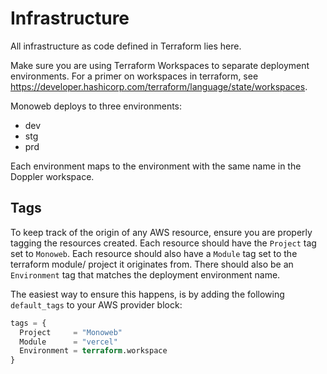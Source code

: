 # Infrastructure

All infrastructure as code defined in Terraform lies here.

Make sure you are using Terraform Workspaces to separate deployment environments. For a primer on workspaces in
terraform, see https://developer.hashicorp.com/terraform/language/state/workspaces.

Monoweb deploys to three environments:

- dev
- stg
- prd

Each environment maps to the environment with the same name in the Doppler workspace.

## Tags

To keep track of the origin of any AWS resource, ensure you are properly tagging the resources created. Each resource
should have the `Project` tag set to `Monoweb`. Each resource should also have a `Module` tag set to the terraform module/
project it originates from. There should also be an `Environment` tag that matches the deployment environment name.

The easiest way to ensure this happens, is by adding the following `default_tags` to your AWS provider block:

```terraform
tags = {
  Project     = "Monoweb"
  Module      = "vercel"
  Environment = terraform.workspace
}
```